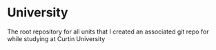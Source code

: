 # University
The root repository for all units that I created an associated git repo for while studying at Curtin University
